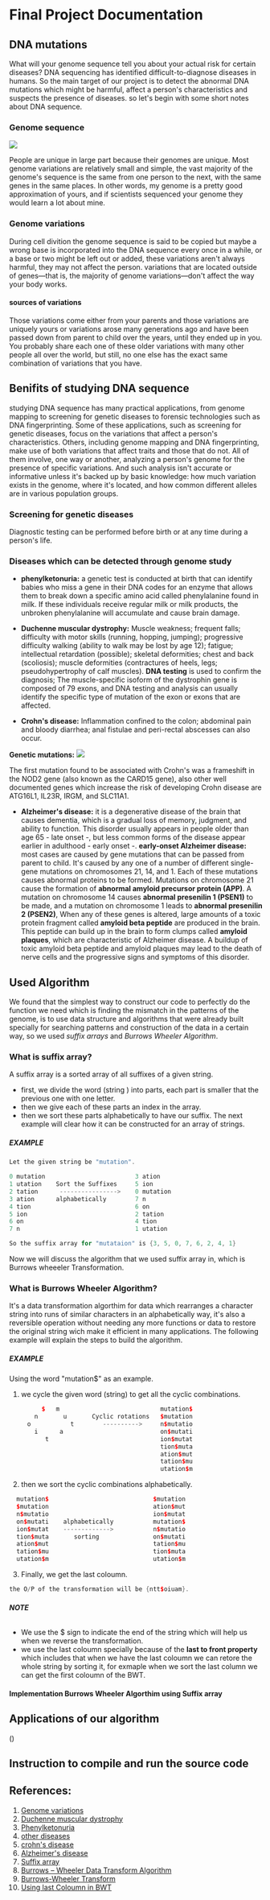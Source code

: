# **Final Project Documentation**

## DNA mutations
What will your genome sequence tell you about your actual risk for certain diseases? DNA sequencing has identified difficult-to-diagnose diseases in humans. So the main target of our project is to detect the abnormal DNA mutations which might be harmful, affect a person's characteristics and suspects the presence of diseases. 
so let's begin with some short notes about DNA sequence.
### Genome sequence
![](DNA-Sequence.png)

People are unique in large part because their genomes are unique. Most genome variations are relatively small and simple, the vast majority of the genome's sequence is the same from one person to the next, with the same genes in the same places. In other words, my genome is a pretty good approximation of yours, and if scientists sequenced your genome they would learn a lot about mine.
### Genome variations
During cell divition the genome sequence is said to be copied but maybe a wrong base is incorporated into the DNA sequence every once in a while, or a base or two might be left out or added, these variations aren't always harmful, they may not affect the person. variations that are located outside of genes—that is, the majority of genome variations—don't affect the way your body works.
#### sources of variations
Those variations come either from your parents and those variations are uniquely yours or variations arose many generations ago and have been passed down from parent to child over the years, until they ended up in you. You probably share each one of these older variations with many other people all over the world, but still, no one else has the exact same combination of variations that you have.
## Benifits of studying DNA sequence
studying DNA sequence has many practical applications, from genome mapping to screening for genetic diseases to forensic technologies such as DNA fingerprinting. Some of these applications, such as screening for genetic diseases, focus on the variations that affect a person's characteristics. Others, including genome mapping and DNA fingerprinting, make use of both variations that affect traits and those that do not. All of them involve, one way or another, analyzing a person's genome for the presence of specific variations. And such analysis isn't accurate or informative unless it's backed up by basic knowledge: how much variation exists in the genome, where it's located, and how common different alleles are in various population groups.
### Screening for genetic diseases
Diagnostic testing can be performed before birth or at any time during a person's life. 
### Diseases which can be detected through genome study
- **phenylketonuria:** a genetic test is conducted at birth that can identify babies who miss a gene in their DNA codes for an enzyme that allows them to break down a specific amino acid called phenylalanine found in milk. If these individuals receive regular milk or milk products, the unbroken phenylalanine will accumulate and cause brain damage.

- **Duchenne muscular dystrophy:** Muscle weakness; frequent falls; difficulty with motor skills (running, hopping, jumping); progressive difficulty walking (ability to walk may be lost by age 12); fatigue; intellectual retardation (possible); skeletal deformities; chest and back (scoliosis); muscle deformities (contractures of heels, legs; pseudohypertrophy of calf muscles). **DNA testing** is used to confirm the diagnosis; The muscle-specific isoform of the dystrophin gene is composed of 79 exons, and DNA testing and analysis can usually identify the specific type of mutation of the exon or exons that are affected.

- **Crohn's disease:** Inflammation confined to the colon; abdominal pain and bloody diarrhea; anal fistulae and peri-rectal abscesses can also occur.

 **Genetic mutations:** 
![](crohn.png)

The first mutation found to be associated with Crohn's was a frameshift in the NOD2 gene (also known as the CARD15 gene), also other well documented genes which increase the risk of developing Crohn disease are ATG16L1, IL23R, IRGM, and SLC11A1.

- **Alzheimer's disease:** it is a degenerative disease of the brain that causes dementia, which is a gradual loss of memory, judgment, and ability to function. This disorder usually appears in people older than age 65 - late onset -, but less common forms of the disease appear earlier in adulthood - early onset -.
**early-onset Alzheimer disease:** most cases are caused by gene mutations that can be passed from parent to child.
It's caused by any one of a number of different single-gene mutations on chromosomes 21, 14, and 1. Each of these mutations causes abnormal proteins to be formed. Mutations on chromosome 21 cause the formation of **abnormal amyloid precursor protein (APP)**. A mutation on chromosome 14 causes **abnormal presenilin 1 (PSEN1)** to be made, and a mutation on chromosome 1 leads to **abnormal presenilin 2 (PSEN2)**, When any of these genes is altered, large amounts of a toxic protein fragment called **amyloid beta peptide** are produced in the brain. This peptide can build up in the brain to form clumps called **amyloid plaques**, which are characteristic of Alzheimer disease. A buildup of toxic amyloid beta peptide and amyloid plaques may lead to the death of nerve cells and the progressive signs and symptoms of this disorder.


## Used Algorithm
We found that the simplest way to construct our code to perfectly do the function we need which is finding the mismatch in the patterns of the genome, is to use data structure and algorithms that were already built specially for searching patterns and construction of the data in a certain way, so we used *suffix arrays* and *Burrows Wheeler Algorithm*.
### What is suffix array?
A suffix array is a sorted array of all suffixes of a given string.
- first, we divide the word (string ) into parts, each part is smaller that the previous one with one letter.
- then we give each of these parts an index in the array.
- then we sort these parts alphabetically to have our suffix. The next example will clear how it can be constructed for an array of strings.
##### **EXAMPLE**
```c++
Let the given string be "mutation".

0 mutation                         3 ation
1 utation    Sort the Suffixes     5 ion
2 tation      ---------------->    0 mutation 
3 ation      alphabetically        7 n
4 tion                             6 on
5 ion                              2 tation
6 on                               4 tion
7 n                                1 utation

So the suffix array for "mutataion" is {3, 5, 0, 7, 6, 2, 4, 1}
```
Now we will discuss the algorithm that we used suffix array in, which is Burrows wheeeler Transformation.
### What is Burrows Wheeler Algorithm?
It's a data transformation algorthim for data which rearranges a character string into runs of similar characters in an alphabetically way, it's also a  reversible operation without needing any more functions or data to restore the original string wich make it efficient in many applications. The following example will explain the steps to build the algorithm.
##### **EXAMPLE**
Using the word "mutation$" as an example.
       
 1. we cycle the given word (string) to get all the cyclic combinations.
```c++
         $   m                            mutation$
       n       u       Cyclic rotations   $mutation
     o           t        ---------->     n$mutatio 
       i      a                           on$mutati
          t                               ion$mutat
                                          tion$muta
                                          ation$mut
                                          tation$mu
                                          utation$m
```
 2. then we sort the cyclic combinations alphabetically.
```c++
  mutation$                             $mutation
  $mutation                             ation$mut
  n$mutatio                             ion$mutat
  on$mutati    alphabetically           mutation$ 
  ion$mutat    ------------->           n$mutatio
  tion$muta       sorting               on$mutati
  ation$mut                             tation$mu 
  tation$mu                             tion$muta
  utation$m                             utation$m
```
 3. Finally, we get the last coloumn.
```c++
the O/P of the transformation will be {ntt$oiuam}.

```
###### **NOTE** 
* We use the $ sign to indicate the end of the string which will help us when we reverse the transformation.
* we use the last coloumn specially because of the **last to front property** which includes that when we have the last coloumn we can retore the whole string by sorting it, for exmaple when we sort the last column we can get the first coloumn of the BWT.

#### Implementation Burrows Wheeler Algorthim using Suffix array


## Applications of our algorithm
()
## Instruction to compile and run the source code

## References:
1. [Genome variations](http://www.genomenewsnetwork.org/resources/whats_a_genome/Chp4_1.shtml)
2. [Duchenne muscular dystrophy](https://en.wikipedia.org/wiki/Duchenne_muscular_dystrophy#DNA_test)
3. [Phenylketonuria](https://science.howstuffworks.com/life/cellular-microscopic/dna8.htm)
4. [other diseases](https://en.wikipedia.org/wiki/Genetic_testing#Specific_diseases)
5. [crohn's disease](https://en.wikipedia.org/wiki/Crohn%27s_disease#Genetics)
6. [Alzheimer's disease](https://www.nia.nih.gov/health/alzheimers-disease-genetics-fact-sheet)
7. [Suffix array](https://www.geeksforgeeks.org/suffix-array-set-1-introduction/)
8. [Burrows – Wheeler Data Transform Algorithm](https://www.geeksforgeeks.org/burrows-wheeler-data-transform-algorithm/)
9. [Burrows-Wheeler Transform](https://en.wikipedia.org/wiki/Burrows%E2%80%93Wheeler_transform)
10. [Using last Coloumn in BWT](https://softwareengineering.stackexchange.com/questions/314624/why-use-last-column-of-burrows-wheeler-transform/314629)

